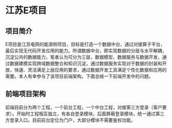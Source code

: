 # 江苏E项目
## 项目简介
E项目是江苏电网的能源侧项目，目标是打造一个数据中台，通过对接算子平台，最后实现无代码开发应用的能力。所谓数据中台，即实现数据的分层与水平解耦，沉淀公共的数据能力，笔者认为可分为三层，数据模型、数据服务与数据开发，通过数据建模实现跨域数据整合和知识沉淀，通过数据服务实现对于数据的封装和开放，快速、灵活满足上层应用的要求，通过数据开发工具满足个性化数据和应用的需要。本人有幸参与了该项目前端架构，下面总结一下前端开发中的问题。
## 前端项目架构
前端目前分为两个工程，一个前台工程，一个中台工程，对接第三方登录（客户要求）。开始时工程相互独立，有各自登录模块，后面屏蔽登录模块，统一通过第三方登录入口。目前前台定位为门户，大部分模块不需要鉴权功能。
